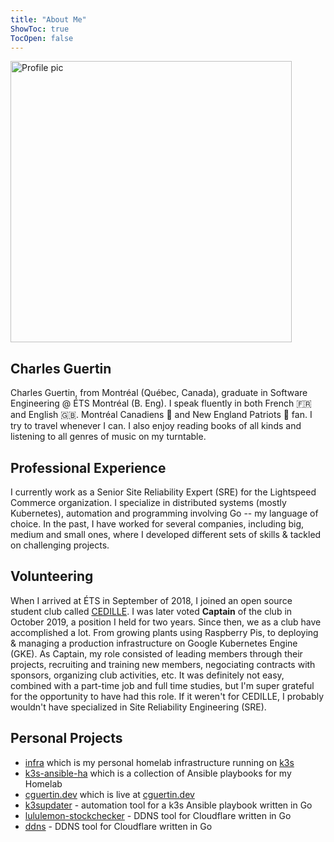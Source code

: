 ```yaml
---
title: "About Me"
ShowToc: true
TocOpen: false
---
```


<img loading="lazy" src="/img/profile.webp" alt="Profile pic" width="450">

## Charles Guertin

Charles Guertin, from Montréal (Québec, Canada), graduate in Software Engineering @ ÉTS Montréal (B. Eng). I speak fluently in both French :fr: and English :uk:. Montréal Canadiens :ice_hockey: and New England Patriots :football: fan. I try to travel whenever I can. I also enjoy reading books of all kinds and listening to all genres of music on my turntable.

## Professional Experience

I currently work as a Senior Site Reliability Expert (SRE) for the Lightspeed Commerce organization. I specialize in distributed systems (mostly Kubernetes), automation and programming involving Go -- my language of choice. In the past, I have worked for several companies, including big, medium and small ones, where I developed different sets of skills & tackled on challenging projects.

## Volunteering

When I arrived at ÉTS in September of 2018, I joined an open source student club called [CEDILLE](https://cedille.etsmtl.ca). I was later voted **Captain** of the club in October 2019, a position I held for two years. Since then, we as a club have accomplished a lot. From growing plants using Raspberry Pis, to deploying & managing a production infrastructure on Google Kubernetes Engine (GKE). As Captain, my role consisted of leading members through their projects, recruiting and training new members, negociating contracts with sponsors, organizing club activities, etc. It was definitely not easy, combined with a part-time job and full time studies, but I'm super grateful for the opportunity to have had this role. If it weren't for CEDILLE, I probably wouldn't have specialized in Site Reliability Engineering (SRE).

## Personal Projects

* [infra](https://github.com/cguertin14/infra) which is my personal homelab infrastructure running on [k3s](https://k3s.io)
* [k3s-ansible-ha](https://github.com/cguertin14/k3s-ansible-ha) which is a collection of Ansible playbooks for my Homelab
* [cguertin.dev](https://github.com/cguertin14/cguertin.dev) which is live at [cguertin.dev](https://cguertin.dev)
* [k3supdater](https://github.com/cguertin14/k3supdater) - automation tool for a k3s Ansible playbook written in Go
* [lululemon-stockchecker](https://github.com/cguertin14/lululemon-stockchecker) - DDNS tool for Cloudflare written in Go
* [ddns](https://github.com/cguertin14/ddns) - DDNS tool for Cloudflare written in Go
